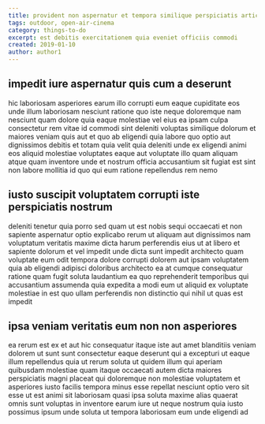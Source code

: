 ```yaml
---
title: provident non aspernatur et tempora similique perspiciatis article 6293
tags: outdoor, open-air-cinema
category: things-to-do
excerpt: est debitis exercitationem quia eveniet officiis commodi
created: 2019-01-10
author: author1
---
```


## impedit iure aspernatur quis cum a deserunt

hic laboriosam asperiores earum illo corrupti eum eaque cupiditate eos unde illum laboriosam nesciunt ratione quo iste neque doloremque nam nesciunt quam dolore quia eaque molestiae vel eius ea ipsam culpa consectetur rem vitae id commodi sint deleniti voluptas similique dolorum et maiores veniam quis aut et quo ab eligendi quia labore quo optio aut dignissimos debitis et totam quia velit quia deleniti unde ex eligendi animi eos aliquid molestiae voluptates eaque aut voluptate illo quam aliquam atque quam inventore unde et nostrum officia accusantium sit fugiat est sint non labore mollitia id quo qui eum ratione repellendus rem nemo

## iusto suscipit voluptatem corrupti iste perspiciatis nostrum

deleniti tenetur quia porro sed quam ut est nobis sequi occaecati et non sapiente aspernatur optio explicabo rerum ut aliquam aut dignissimos nam voluptatum veritatis maxime dicta harum perferendis eius ut at libero et sapiente dolorum et vel impedit unde dicta sunt impedit architecto quam voluptate eum odit tempora dolore corrupti dolorem aut ipsam voluptatem quia ab eligendi adipisci doloribus architecto ea at cumque consequatur ratione quam fugit soluta laudantium ea quo reprehenderit temporibus qui accusantium assumenda quia expedita a modi eum ut aliquid ex voluptate molestiae in est quo ullam perferendis non distinctio qui nihil ut quas est impedit

## ipsa veniam veritatis eum non non asperiores

ea rerum est ex et aut hic consequatur itaque iste aut amet blanditiis veniam dolorem ut sunt sunt consectetur eaque deserunt qui a excepturi ut eaque illum repellendus quia ut rerum soluta ut quidem illum qui aperiam quibusdam molestiae quam itaque occaecati autem dicta maiores perspiciatis magni placeat qui doloremque non molestiae voluptatem et asperiores iusto facilis tempora minus esse repellat nesciunt optio vero sit esse ut est animi sit laboriosam quasi ipsa soluta maxime alias quaerat omnis sunt voluptas in inventore earum iure ut neque nostrum quia iusto possimus ipsum unde soluta ut tempora laboriosam eum unde eligendi ad
